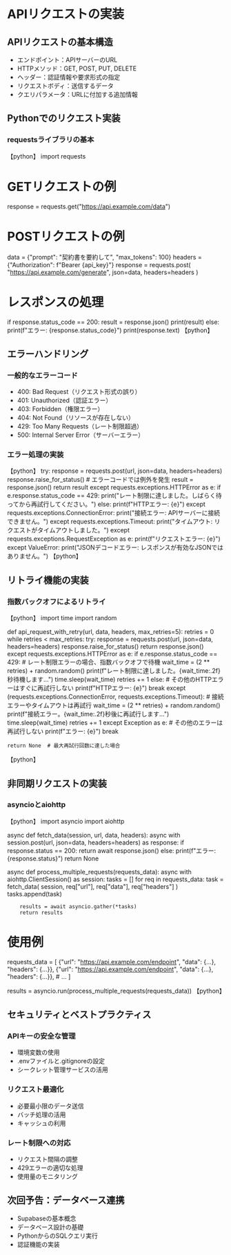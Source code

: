 # APIリクエストの実装

## APIリクエストの基本構造

- エンドポイント：APIサーバーのURL
- HTTPメソッド：GET, POST, PUT, DELETE
- ヘッダー：認証情報や要求形式の指定
- リクエストボディ：送信するデータ
- クエリパラメータ：URLに付加する追加情報

## Pythonでのリクエスト実装

### requestsライブラリの基本

【python】
import requests

# GETリクエストの例
response = requests.get("https://api.example.com/data")

# POSTリクエストの例
data = {"prompt": "契約書を要約して", "max_tokens": 100}
headers = {"Authorization": f"Bearer {api_key}"}
response = requests.post(
    "https://api.example.com/generate",
    json=data,
    headers=headers
)

# レスポンスの処理
if response.status_code == 200:
    result = response.json()
    print(result)
else:
    print(f"エラー: {response.status_code}")
    print(response.text)
【python】

## エラーハンドリング

### 一般的なエラーコード
- 400: Bad Request（リクエスト形式の誤り）
- 401: Unauthorized（認証エラー）
- 403: Forbidden（権限エラー）
- 404: Not Found（リソースが存在しない）
- 429: Too Many Requests（レート制限超過）
- 500: Internal Server Error（サーバーエラー）

### エラー処理の実装

【python】
try:
    response = requests.post(url, json=data, headers=headers)
    response.raise_for_status()  # エラーコードでは例外を発生
    result = response.json()
    return result
except requests.exceptions.HTTPError as e:
    if e.response.status_code == 429:
        print("レート制限に達しました。しばらく待ってから再試行してください。")
    else:
        print(f"HTTPエラー: {e}")
except requests.exceptions.ConnectionError:
    print("接続エラー: APIサーバーに接続できません。")
except requests.exceptions.Timeout:
    print("タイムアウト: リクエストがタイムアウトしました。")
except requests.exceptions.RequestException as e:
    print(f"リクエストエラー: {e}")
except ValueError:
    print("JSONデコードエラー: レスポンスが有効なJSONではありません。")
【python】

## リトライ機能の実装

### 指数バックオフによるリトライ

【python】
import time
import random

def api_request_with_retry(url, data, headers, max_retries=5):
    retries = 0
    while retries < max_retries:
        try:
            response = requests.post(url, json=data, headers=headers)
            response.raise_for_status()
            return response.json()
        except requests.exceptions.HTTPError as e:
            if e.response.status_code == 429:
                # レート制限エラーの場合、指数バックオフで待機
                wait_time = (2 ** retries) + random.random()
                print(f"レート制限に達しました。{wait_time:.2f}秒待機します...")
                time.sleep(wait_time)
                retries += 1
            else:
                # その他のHTTPエラーはすぐに再試行しない
                print(f"HTTPエラー: {e}")
                break
        except (requests.exceptions.ConnectionError, requests.exceptions.Timeout):
            # 接続エラーやタイムアウトは再試行
            wait_time = (2 ** retries) + random.random()
            print(f"接続エラー。{wait_time:.2f}秒後に再試行します...")
            time.sleep(wait_time)
            retries += 1
        except Exception as e:
            # その他のエラーは再試行しない
            print(f"エラー: {e}")
            break
    
    return None  # 最大再試行回数に達した場合
【python】

## 非同期リクエストの実装

### asyncioとaiohttp

【python】
import asyncio
import aiohttp

async def fetch_data(session, url, data, headers):
    async with session.post(url, json=data, headers=headers) as response:
        if response.status == 200:
            return await response.json()
        else:
            print(f"エラー: {response.status}")
            return None

async def process_multiple_requests(requests_data):
    async with aiohttp.ClientSession() as session:
        tasks = []
        for req in requests_data:
            task = fetch_data(
                session, 
                req["url"], 
                req["data"], 
                req["headers"]
            )
            tasks.append(task)
        
        results = await asyncio.gather(*tasks)
        return results

# 使用例
requests_data = [
    {"url": "https://api.example.com/endpoint", "data": {...}, "headers": {...}},
    {"url": "https://api.example.com/endpoint", "data": {...}, "headers": {...}},
    # ...
]

results = asyncio.run(process_multiple_requests(requests_data))
【python】

## セキュリティとベストプラクティス

### APIキーの安全な管理
- 環境変数の使用
- .envファイルと.gitignoreの設定
- シークレット管理サービスの活用

### リクエスト最適化
- 必要最小限のデータ送信
- バッチ処理の活用
- キャッシュの利用

### レート制限への対応
- リクエスト間隔の調整
- 429エラーの適切な処理
- 使用量のモニタリング

## 次回予告：データベース連携

- Supabaseの基本概念
- データベース設計の基礎
- PythonからのSQLクエリ実行
- 認証機能の実装 